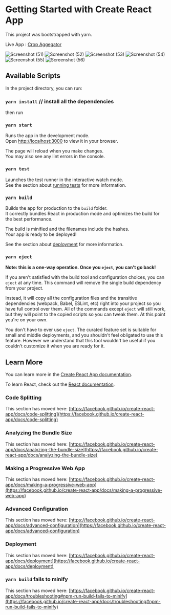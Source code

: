 # Getting Started with Create React App

This project was bootstrapped with yarn.

Live App : <a href="https://cropaggregator.netlify.app/">Crop Aggegator</a>

![Screenshot (51)](https://github.com/SahilGufran/CropsAggregatorAssignment/assets/59599817/3bf0c3be-1ba1-410c-878d-aace87d35435)
![Screenshot (52)](https://github.com/SahilGufran/CropsAggregatorAssignment/assets/59599817/9a9bb41f-9a8f-44fa-9177-bc5224fc0507)
![Screenshot (53)](https://github.com/SahilGufran/CropsAggregatorAssignment/assets/59599817/1b74c351-5caa-45c1-9b03-8f282f936e1c)
![Screenshot (54)](https://github.com/SahilGufran/CropsAggregatorAssignment/assets/59599817/7d22c2da-18fc-4d6a-bcb8-ec16d61cad75)
![Screenshot (55)](https://github.com/SahilGufran/CropsAggregatorAssignment/assets/59599817/81314682-08f5-4fef-82a5-c72ed93f4b5d)
![Screenshot (56)](https://github.com/SahilGufran/CropsAggregatorAssignment/assets/59599817/68c95836-06fe-4eb6-8d6f-6ae0e47f43a5)


## Available Scripts

In the project directory, you can run:

### `yarn install` // install all the dependencies

then run

### `yarn start`

Runs the app in the development mode.\
Open [http://localhost:3000](http://localhost:3000) to view it in your browser.

The page will reload when you make changes.\
You may also see any lint errors in the console.

### `yarn test`

Launches the test runner in the interactive watch mode.\
See the section about [running tests](https://facebook.github.io/create-react-app/docs/running-tests) for more information.

### `yarn build`

Builds the app for production to the `build` folder.\
It correctly bundles React in production mode and optimizes the build for the best performance.

The build is minified and the filenames include the hashes.\
Your app is ready to be deployed!

See the section about [deployment](https://facebook.github.io/create-react-app/docs/deployment) for more information.

### `yarn eject`

**Note: this is a one-way operation. Once you `eject`, you can't go back!**

If you aren't satisfied with the build tool and configuration choices, you can `eject` at any time. This command will remove the single build dependency from your project.

Instead, it will copy all the configuration files and the transitive dependencies (webpack, Babel, ESLint, etc) right into your project so you have full control over them. All of the commands except `eject` will still work, but they will point to the copied scripts so you can tweak them. At this point you're on your own.

You don't have to ever use `eject`. The curated feature set is suitable for small and middle deployments, and you shouldn't feel obligated to use this feature. However we understand that this tool wouldn't be useful if you couldn't customize it when you are ready for it.

## Learn More

You can learn more in the [Create React App documentation](https://facebook.github.io/create-react-app/docs/getting-started).

To learn React, check out the [React documentation](https://reactjs.org/).

### Code Splitting

This section has moved here: [https://facebook.github.io/create-react-app/docs/code-splitting](https://facebook.github.io/create-react-app/docs/code-splitting)

### Analyzing the Bundle Size

This section has moved here: [https://facebook.github.io/create-react-app/docs/analyzing-the-bundle-size](https://facebook.github.io/create-react-app/docs/analyzing-the-bundle-size)

### Making a Progressive Web App

This section has moved here: [https://facebook.github.io/create-react-app/docs/making-a-progressive-web-app](https://facebook.github.io/create-react-app/docs/making-a-progressive-web-app)

### Advanced Configuration

This section has moved here: [https://facebook.github.io/create-react-app/docs/advanced-configuration](https://facebook.github.io/create-react-app/docs/advanced-configuration)

### Deployment

This section has moved here: [https://facebook.github.io/create-react-app/docs/deployment](https://facebook.github.io/create-react-app/docs/deployment)

### `yarn build` fails to minify

This section has moved here: [https://facebook.github.io/create-react-app/docs/troubleshooting#npm-run-build-fails-to-minify](https://facebook.github.io/create-react-app/docs/troubleshooting#npm-run-build-fails-to-minify)
